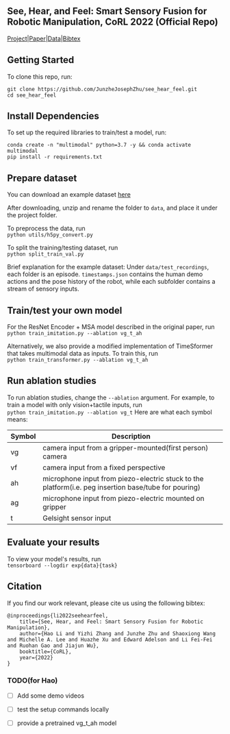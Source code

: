 ## See, Hear, and Feel: Smart Sensory Fusion for Robotic Manipulation, CoRL 2022 (Official Repo)

[Project](https://ai.stanford.edu/~rhgao/see_hear_feel/)|[Paper](https://arxiv.org/abs/2212.03858)|[Data](https://drive.google.com/drive/folders/13S6YcKJIIRKctB0SjdiaKEv_mvJEM_pk)|[Bibtex](https://ai.stanford.edu/~rhgao/see_hear_feel/bibtex_seehearfeel.txt)

## Getting Started
To clone this repo, run:
```
git clone https://github.com/JunzheJosephZhu/see_hear_feel.git
cd see_hear_feel
```
## Install Dependencies
To set up the required libraries to train/test a model, run:
```
conda create -n "multimodal" python=3.7 -y && conda activate multimodal
pip install -r requirements.txt
```
## Prepare dataset
You can download an example dataset [here](https://drive.google.com/drive/folders/13S6YcKJIIRKctB0SjdiaKEv_mvJEM_pk)

After downloading, unzip and rename the folder to ```data```, and place it under the project folder.

To preprocess the data, run <br>
```python utils/h5py_convert.py```

To split the training/testing dataset, run <br>
```python split_train_val.py```

Brief explanation for the example dataset: Under ```data/test_recordings```, each folder is an episode. ```timestamps.json``` contains the human demo actions and the pose history of the robot, while each subfolder contains a stream of sensory inputs.

## Train/test your own model
For the ResNet Encoder + MSA model described in the original paper, run <br>
```python train_imitation.py --ablation vg_t_ah```

Alternatively, we also provide a modified implementation of TimeSformer that takes multimodal data as inputs. To train this, run <br>
```python train_transformer.py --ablation vg_t_ah```

## Run ablation studies
To run ablation studies, change the ```--ablation``` argument. For example, to train a model with only vision+tactile inputs, run <br>
```python train_imitation.py --ablation vg_t```
Here are what each symbol means:

| Symbol      | Description |
| ----------- | ----------- |
| vg      | camera input from a gripper-mounted(first person) camera       |
| vf   | camera input from a fixed perspective        |
| ah   | microphone input from piezo-electric stuck to the platform(i.e. peg insertion base/tube for pouring) |
| ag   | microphone input from piezo-electric mounted on gripper |
| t    | Gelsight sensor input |

## Evaluate your results
To view your model's results, run <br>
```tensorboard --logdir exp{data}{task}```

## Citation
If you find our work relevant, please cite us using the following bibtex:
```
@inproceedings{li2022seehearfeel,
    title={See, Hear, and Feel: Smart Sensory Fusion for Robotic Manipulation},
    author={Hao Li and Yizhi Zhang and Junzhe Zhu and Shaoxiong Wang and Michelle A. Lee and Huazhe Xu and Edward Adelson and Li Fei-Fei and Ruohan Gao and Jiajun Wu},
    booktitle={CoRL},
    year={2022}
}
```

### TODO(for Hao)
- [ ] Add some demo videos
- [ ] test the setup commands locally
- [ ] provide a pretrained vg_t_ah model

